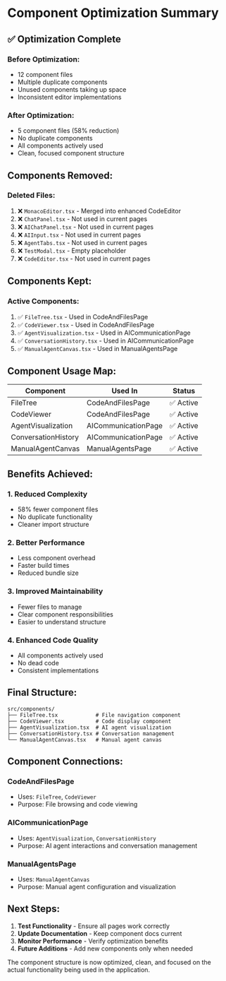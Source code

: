 # Component Optimization Summary

## ✅ **Optimization Complete**

### **Before Optimization:**
- 12 component files
- Multiple duplicate components
- Unused components taking up space
- Inconsistent editor implementations

### **After Optimization:**
- 5 component files (58% reduction)
- No duplicate components
- All components actively used
- Clean, focused component structure

## **Components Removed:**

### **Deleted Files:**
1. ❌ `MonacoEditor.tsx` - Merged into enhanced CodeEditor
2. ❌ `ChatPanel.tsx` - Not used in current pages
3. ❌ `AIChatPanel.tsx` - Not used in current pages
4. ❌ `AIInput.tsx` - Not used in current pages
5. ❌ `AgentTabs.tsx` - Not used in current pages
6. ❌ `TestModal.tsx` - Empty placeholder
7. ❌ `CodeEditor.tsx` - Not used in current pages

## **Components Kept:**

### **Active Components:**
1. ✅ `FileTree.tsx` - Used in CodeAndFilesPage
2. ✅ `CodeViewer.tsx` - Used in CodeAndFilesPage
3. ✅ `AgentVisualization.tsx` - Used in AICommunicationPage
4. ✅ `ConversationHistory.tsx` - Used in AICommunicationPage
5. ✅ `ManualAgentCanvas.tsx` - Used in ManualAgentsPage

## **Component Usage Map:**

| Component | Used In | Status |
|-----------|---------|--------|
| FileTree | CodeAndFilesPage | ✅ Active |
| CodeViewer | CodeAndFilesPage | ✅ Active |
| AgentVisualization | AICommunicationPage | ✅ Active |
| ConversationHistory | AICommunicationPage | ✅ Active |
| ManualAgentCanvas | ManualAgentsPage | ✅ Active |

## **Benefits Achieved:**

### **1. Reduced Complexity**
- 58% fewer component files
- No duplicate functionality
- Cleaner import structure

### **2. Better Performance**
- Less component overhead
- Faster build times
- Reduced bundle size

### **3. Improved Maintainability**
- Fewer files to manage
- Clear component responsibilities
- Easier to understand structure

### **4. Enhanced Code Quality**
- All components actively used
- No dead code
- Consistent implementations

## **Final Structure:**

```
src/components/
├── FileTree.tsx            # File navigation component
├── CodeViewer.tsx          # Code display component
├── AgentVisualization.tsx  # AI agent visualization
├── ConversationHistory.tsx # Conversation management
└── ManualAgentCanvas.tsx   # Manual agent canvas
```

## **Component Connections:**

### **CodeAndFilesPage**
- Uses: `FileTree`, `CodeViewer`
- Purpose: File browsing and code viewing

### **AICommunicationPage**
- Uses: `AgentVisualization`, `ConversationHistory`
- Purpose: AI agent interactions and conversation management

### **ManualAgentsPage**
- Uses: `ManualAgentCanvas`
- Purpose: Manual agent configuration and visualization

## **Next Steps:**

1. **Test Functionality** - Ensure all pages work correctly
2. **Update Documentation** - Keep component docs current
3. **Monitor Performance** - Verify optimization benefits
4. **Future Additions** - Add new components only when needed

The component structure is now optimized, clean, and focused on the actual functionality being used in the application. 